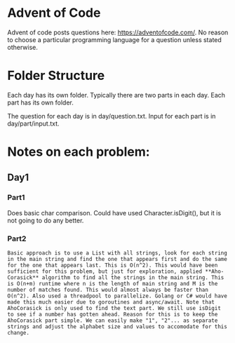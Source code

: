 # Advent of Code
Advent of code posts questions here: https://adventofcode.com/.
No reason to choose a particular programming language for a question unless stated otherwise.

# Folder Structure
Each day has its own folder. Typically there are two parts in each day. Each part has its own folder. 

The question for each day is in day/question.txt.
Input for each part is in day/part/input.txt.

# Notes on each problem:

## Day1
### Part1
   Does basic char comparison. Could have used Character.isDigit(), but it is not going to do any better.

### Part2
    Basic approach is to use a List with all strings, look for each string in the main string and find the one that appears first and do the same for the one that appears last. This is O(n^2). This would have been sufficient for this problem, but just for exploration, applied **Aho-Corasick** algorithm to find all the strings in the main string. This is O(n+m) runtime where n is the length of main string and M is the number of matches found. This would almost always be faster than O(n^2). Also used a threadpool to parallelize. Golang or C# would have made this much easier due to goroutines and async/await. Note that AhoCorasick is only used to find the text part. We still use isDigit to see if a number has gotten ahead. Reason for this is to keep the AhoCorasick part simple. We can easily make "1", "2"... as separate strings and adjust the alphabet size and values to accomodate for this change.
